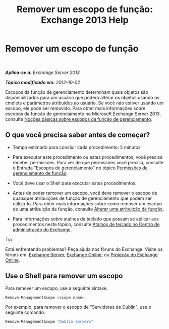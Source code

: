 ﻿---
title: 'Remover um escopo de função: Exchange 2013 Help'
TOCTitle: Remover um escopo de função
ms:assetid: ad17cba0-a8d3-4f40-b3c9-c37e6e5c3f36
ms:mtpsurl: https://technet.microsoft.com/pt-br/library/Dd351051(v=EXCHG.150)
ms:contentKeyID: 50486369
ms.date: 05/22/2018
mtps_version: v=EXCHG.150
ms.translationtype: MT
---

# Remover um escopo de função

 

_**Aplica-se a:** Exchange Server 2013_

_**Tópico modificado em:** 2012-10-02_

Escopos da função de gerenciamento determinam quais objetos são disponibilizados para um usuário que poderá alterar os objetos usando os cmdlets e parâmetros atribuídos ao usuário. Se você não estiver usando um escopo, ele pode ser removido. Para obter mais informações sobre escopos da função de gerenciamento no Microsoft Exchange Server 2013, consulte [Noções básicas sobre escopos da função de gerenciamento](understanding-management-role-scopes-exchange-2013-help.md).

## O que você precisa saber antes de começar?

  - Tempo estimado para concluir cada procedimento: 5 minutos

  - Para executar este procedimento ou estes procedimentos, você precisa receber permissões. Para ver de que permissões você precisa, consulte o Entrada "Escopos de gerenciamento" no tópico [Permissões de gerenciamento de função](role-management-permissions-exchange-2013-help.md).

  - Você deve usar o Shell para executar estes procedimentos.

  - Antes de poder remover um escopo, você deve remover o escopo de quaisquer atribuições de função de gerenciamento que podem ser utilizá-lo. Para obter mais informações sobre como remover um escopo de uma atribuição de função, consulte [Alterar uma atribuição de função](change-a-role-assignment-exchange-2013-help.md).

  - Para informações sobre atalhos de teclado que possam se aplicar aos procedimentos neste tópico, consulte [Atalhos de teclado no Centro de administração do Exchange](keyboard-shortcuts-in-the-exchange-admin-center-exchange-online-protection-help.md).


> [!TIP]
> Está enfrentando problemas? Peça ajuda nos fóruns do Exchange. Visite os fóruns em: <A href="https://go.microsoft.com/fwlink/p/?linkid=60612">Exchange Server</A>, <A href="https://go.microsoft.com/fwlink/p/?linkid=267542">Exchange Online</A>, ou <A href="https://go.microsoft.com/fwlink/p/?linkid=285351">Proteção do Exchange Online</A>.



## Use o Shell para remover um escopo

Para remover um escopo, use a seguinte sintaxe.

```powershell
Remove-ManagementScope <scope name>
```

Por exemplo, para remover o escopo de "Servidores de Dublin", use o seguinte comando.

```powershell
Remove-ManagementScope "Dublin Servers"
```

